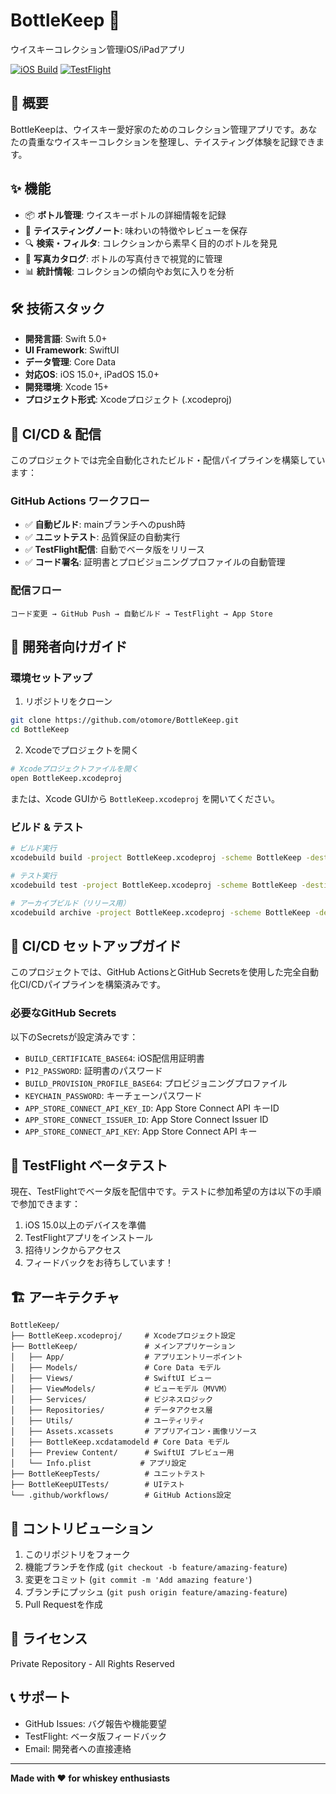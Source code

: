 # BottleKeep 🥃

ウイスキーコレクション管理iOS/iPadアプリ

[![iOS Build](https://github.com/otomore/BottleKeep/actions/workflows/ios-build.yml/badge.svg)](https://github.com/otomore/BottleKeep/actions/workflows/ios-build.yml)
[![TestFlight](https://img.shields.io/badge/TestFlight-Auto_Deploy-success)](https://testflight.apple.com/)

## 🎯 概要

BottleKeepは、ウイスキー愛好家のためのコレクション管理アプリです。あなたの貴重なウイスキーコレクションを整理し、テイスティング体験を記録できます。

## ✨ 機能

- 📦 **ボトル管理**: ウイスキーボトルの詳細情報を記録
- 📝 **テイスティングノート**: 味わいの特徴やレビューを保存
- 🔍 **検索・フィルタ**: コレクションから素早く目的のボトルを発見
- 📸 **写真カタログ**: ボトルの写真付きで視覚的に管理
- 📊 **統計情報**: コレクションの傾向やお気に入りを分析

## 🛠 技術スタック

- **開発言語**: Swift 5.0+
- **UI Framework**: SwiftUI
- **データ管理**: Core Data
- **対応OS**: iOS 15.0+, iPadOS 15.0+
- **開発環境**: Xcode 15+
- **プロジェクト形式**: Xcodeプロジェクト (.xcodeproj)

## 🚀 CI/CD & 配信

このプロジェクトでは完全自動化されたビルド・配信パイプラインを構築しています：

### GitHub Actions ワークフロー
- ✅ **自動ビルド**: mainブランチへのpush時
- ✅ **ユニットテスト**: 品質保証の自動実行
- ✅ **TestFlight配信**: 自動でベータ版をリリース
- ✅ **コード署名**: 証明書とプロビジョニングプロファイルの自動管理

### 配信フロー
```
コード変更 → GitHub Push → 自動ビルド → TestFlight → App Store
```

## 📖 開発者向けガイド

### 環境セットアップ
1. リポジトリをクローン
```bash
git clone https://github.com/otomore/BottleKeep.git
cd BottleKeep
```

2. Xcodeでプロジェクトを開く
```bash
# Xcodeプロジェクトファイルを開く
open BottleKeep.xcodeproj
```

または、Xcode GUIから `BottleKeep.xcodeproj` を開いてください。

### ビルド & テスト
```bash
# ビルド実行
xcodebuild build -project BottleKeep.xcodeproj -scheme BottleKeep -destination 'platform=iOS Simulator,name=iPhone 15,OS=17.0'

# テスト実行
xcodebuild test -project BottleKeep.xcodeproj -scheme BottleKeep -destination 'platform=iOS Simulator,name=iPhone 15,OS=17.0'

# アーカイブビルド（リリース用）
xcodebuild archive -project BottleKeep.xcodeproj -scheme BottleKeep -destination 'generic/platform=iOS' -archivePath ./BottleKeep.xcarchive
```

## 🔧 CI/CD セットアップガイド

このプロジェクトでは、GitHub ActionsとGitHub Secretsを使用した完全自動化CI/CDパイプラインを構築済みです。

### 必要なGitHub Secrets
以下のSecretsが設定済みです：
- `BUILD_CERTIFICATE_BASE64`: iOS配信用証明書
- `P12_PASSWORD`: 証明書のパスワード
- `BUILD_PROVISION_PROFILE_BASE64`: プロビジョニングプロファイル
- `KEYCHAIN_PASSWORD`: キーチェーンパスワード
- `APP_STORE_CONNECT_API_KEY_ID`: App Store Connect API キーID
- `APP_STORE_CONNECT_ISSUER_ID`: App Store Connect Issuer ID
- `APP_STORE_CONNECT_API_KEY`: App Store Connect API キー

## 📱 TestFlight ベータテスト

現在、TestFlightでベータ版を配信中です。テストに参加希望の方は以下の手順で参加できます：

1. iOS 15.0以上のデバイスを準備
2. TestFlightアプリをインストール
3. 招待リンクからアクセス
4. フィードバックをお待ちしています！

## 🏗 アーキテクチャ

```
BottleKeep/
├── BottleKeep.xcodeproj/     # Xcodeプロジェクト設定
├── BottleKeep/               # メインアプリケーション
│   ├── App/                  # アプリエントリーポイント
│   ├── Models/               # Core Data モデル
│   ├── Views/                # SwiftUI ビュー
│   ├── ViewModels/           # ビューモデル（MVVM）
│   ├── Services/             # ビジネスロジック
│   ├── Repositories/         # データアクセス層
│   ├── Utils/                # ユーティリティ
│   ├── Assets.xcassets       # アプリアイコン・画像リソース
│   ├── BottleKeep.xcdatamodeld # Core Data モデル
│   ├── Preview Content/      # SwiftUI プレビュー用
│   └── Info.plist           # アプリ設定
├── BottleKeepTests/          # ユニットテスト
├── BottleKeepUITests/        # UIテスト
└── .github/workflows/        # GitHub Actions設定
```

## 🤝 コントリビューション

1. このリポジトリをフォーク
2. 機能ブランチを作成 (`git checkout -b feature/amazing-feature`)
3. 変更をコミット (`git commit -m 'Add amazing feature'`)
4. ブランチにプッシュ (`git push origin feature/amazing-feature`)
5. Pull Requestを作成

## 📄 ライセンス

Private Repository - All Rights Reserved

## 📞 サポート

- GitHub Issues: バグ報告や機能要望
- TestFlight: ベータ版フィードバック
- Email: 開発者への直接連絡

---

**Made with ❤️ for whiskey enthusiasts**

